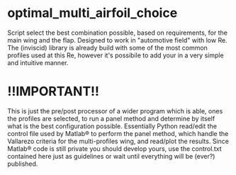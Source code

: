 # optimal_multi_airfoil_choice
Script select the best combination possible, based on requirements, for the main wing and the flap.
Designed to work in "automotive field" with low Re.
The (inviscid) library is already build with some of the most common profiles used at this Re, however it's possibile to add your in a very simple and intuitive manner.



# !!IMPORTANT!!
This is just the pre/post processor of a wider program which is able, ones the profiles are selected, to run a panel method and determine by itself what is the best configuration possible.
Essentially Python read/edit the control file used by Matlab® to perform the panel method, which handle the Vallarezo criteria for the multi-profiles wing, and read/plot the results.
Since Matlab® code is still private you should develop yours, use the control.txt contained here just as guidelines or wait until everything will be (ever?) published.
